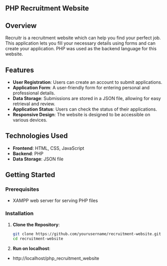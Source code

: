 ## PHP Recruitment Website

## Overview

Recruitr is a recruitment website which can help you find your perfect job. This application lets you
fill your necessary details using forms and can create your application. PHP was used as the backend language for this website.

## Features

- **User Registration**: Users can create an account to submit applications.
- **Application Form**: A user-friendly form for entering personal and professional details.
- **Data Storage**: Submissions are stored in a JSON file, allowing for easy retrieval and review.
- **Application Status**: Users can check the status of their applications.
- **Responsive Design**: The website is designed to be accessible on various devices.

## Technologies Used

- **Frontend**: HTML, CSS, JavaScript
- **Backend**: PHP
- **Data Storage**: JSON file

## Getting Started

### Prerequisites

- XAMPP web server for serving PHP files

### Installation

1. **Clone the Repository**:

   ```bash
   git clone https://github.com/yourusername/recruitment-website.git
   cd recruitment-website
   ```

2. **Run on localhost**:

- http://localhost/php_recruitment_website
